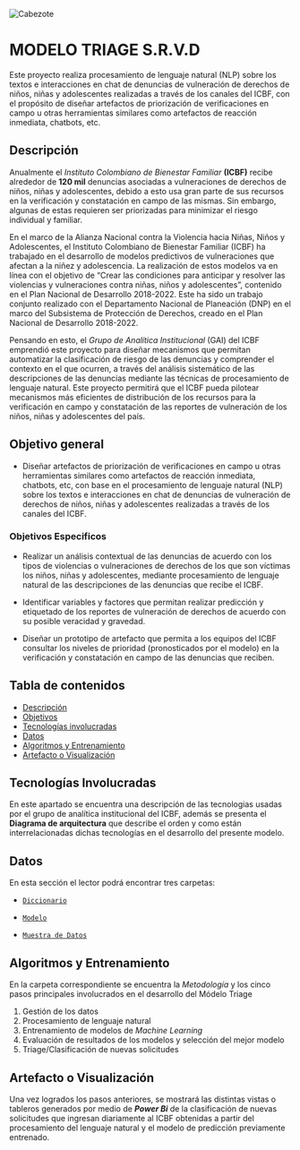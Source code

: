 ![Cabezote](Imágenes/Cabezote.png)



# MODELO TRIAGE S.R.V.D
Este proyecto realiza procesamiento de lenguaje natural (NLP) sobre los textos e interacciones en chat de denuncias de vulneración de derechos de niños, niñas y adolescentes realizadas a través de los canales del ICBF, con el propósito de diseñar artefactos de priorización de verificaciones en campo u otras herramientas similares como artefactos de reacción inmediata, chatbots, etc.

## Descripción

Anualmente el *Instituto Colombiano de Bienestar Familiar* **(ICBF)** recibe alrededor de **120 mil** denuncias asociadas a vulneraciones de derechos de niños, niñas y adolescentes, debido a esto usa gran parte de sus recursos en la verificación y constatación en campo de las mismas. Sin embargo, algunas de estas requieren ser priorizadas para minimizar el riesgo individual y familiar. 

En el marco de la Alianza Nacional contra la Violencia hacia Niñas, Niños y Adolescentes, el Instituto Colombiano de Bienestar Familiar (ICBF) ha trabajado en el desarrollo de modelos predictivos de vulneraciones que afectan a la niñez y adolescencia. La realización de estos modelos va en línea con el objetivo de “Crear las condiciones para anticipar y resolver las violencias y vulneraciones contra niñas, niños y adolescentes”, contenido en el Plan Nacional de Desarrollo 2018-2022. Este ha sido un trabajo conjunto realizado con el Departamento Nacional de Planeación (DNP) en el marco del Subsistema de Protección de Derechos, creado en el Plan Nacional de Desarrollo 2018-2022.

Pensando en esto, el *Grupo de Analítica Institucional* (GAI) del ICBF emprendió este proyecto para diseñar mecanismos que permitan automatizar la clasificación de riesgo de las denuncias y comprender el contexto en el que ocurren, a través del análisis sistemático de las descripciones de las denuncias mediante las técnicas de procesamiento de lenguaje natural. Este proyecto permitirá que el ICBF pueda pilotear mecanismos más eficientes de distribución de los recursos para la verificación en campo y constatación de las reportes de vulneración de los niños, niñas y adolescentes del país.

## Objetivo general

* Diseñar artefactos de priorización de verificaciones en campo u otras herramientas similares como artefactos de reacción inmediata, chatbots, etc, con base en el procesamiento de lenguaje natural (NLP) sobre los textos e interacciones en chat de denuncias de vulneración de derechos de niños, niñas y adolescentes realizadas a través de los canales del ICBF.

### Objetivos Especificos

* Realizar un análisis contextual de las denuncias de acuerdo con los tipos de violencias o vulneraciones de derechos de los que son víctimas los niños, niñas y adolescentes, mediante procesamiento de lenguaje natural de las descripciones de las denuncias que recibe el ICBF.

* Identificar variables y factores que permitan realizar predicción y etiquetado de los reportes de vulneración de derechos de acuerdo con su posible veracidad y gravedad.

* Diseñar un prototipo de artefacto que permita a los equipos del ICBF consultar los niveles de prioridad (pronosticados por el modelo) en la verificación y constatación en campo de las denuncias que reciben.


## Tabla de contenidos

* [Descripción](#Descripción)
* [Objetivos](#Objetivo-general)
* [Tecnologías involucradas](#Tecnologíasinvolucradas)
* [Datos](#Datos)
* [Algoritmos y Entrenamiento](#AlgoritmosyEntrenamiento)
* [Artefacto o Visualización](#ArtefactoVis)



## Tecnologías Involucradas

En este apartado se encuentra una descripción de las tecnologias usadas por el grupo de analítica institucional del ICBF, además se presenta el **Diagrama de arquitectura**  que describe el orden y como están interrelacionadas dichas tecnologías en el desarrollo del presente modelo.




## Datos 

En esta sección el lector podrá encontrar tres carpetas:

* [`Diccionario`](Datos/Diccionario)


* [`Modelo`](Datos/Modelo)

* [`Muestra de Datos`](Datos/Muestra)


## Algoritmos y Entrenamiento

En la carpeta correspondiente se encuentra la *Metodología* y los cinco pasos principales involucrados en el desarrollo del Módelo Triage

1. Gestión de los datos
2. Procesamiento de lenguaje natural 
3. Entrenamiento de modelos de *Machine Learning*
4. Evaluación de resultados de los modelos y selección del mejor modelo
5. Triage/Clasificación de nuevas solicitudes





## Artefacto o Visualización

Una vez logrados los pasos anteriores, se mostrará las distintas vistas o tableros generados por medio de ***Power Bi*** de la clasificación de nuevas solicitudes que ingresan diariamente al ICBF obtenidas a partir del procesamiento del lenguaje natural y el modelo de predicción previamente entrenado.







